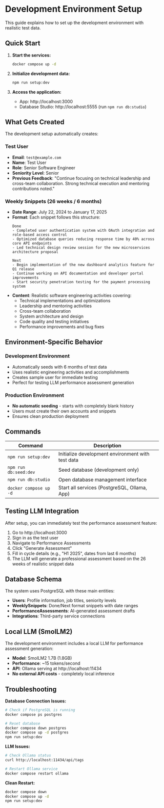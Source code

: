 # Development Environment Setup

This guide explains how to set up the development environment with realistic test data.

## Quick Start

1. **Start the services:**
   ```bash
   docker compose up -d
   ```

2. **Initialize development data:**
   ```bash
   npm run setup:dev
   ```

3. **Access the application:**
   - App: http://localhost:3000
   - Database Studio: http://localhost:5555 (run `npm run db:studio`)

## What Gets Created

The development setup automatically creates:

### Test User
- **Email**: `test@example.com`
- **Name**: Test User
- **Role**: Senior Software Engineer
- **Seniority Level**: Senior
- **Previous Feedback**: "Continue focusing on technical leadership and cross-team collaboration. Strong technical execution and mentoring contributions noted."

### Weekly Snippets (26 weeks / 6 months)
- **Date Range**: July 22, 2024 to January 17, 2025
- **Format**: Each snippet follows this structure:
  ```
  Done
  - Completed user authentication system with OAuth integration and role-based access control
  - Optimized database queries reducing response time by 40% across core API endpoints
  - Led technical design review session for the new microservices architecture proposal

  Next
  - Begin implementation of the new dashboard analytics feature for Q1 release
  - Continue working on API documentation and developer portal improvements
  - Start security penetration testing for the payment processing system
  ```
- **Content**: Realistic software engineering activities covering:
  - Technical implementations and optimizations
  - Leadership and mentoring activities  
  - Cross-team collaboration
  - System architecture and design
  - Code quality and testing initiatives
  - Performance improvements and bug fixes

## Environment-Specific Behavior

### Development Environment
- Automatically seeds with 6 months of test data
- Uses realistic engineering activities and accomplishments
- Creates sample user for immediate testing
- Perfect for testing LLM performance assessment generation

### Production Environment
- **No automatic seeding** - starts with completely blank history
- Users must create their own accounts and snippets
- Ensures clean production deployment

## Commands

| Command | Description |
|---------|-------------|
| `npm run setup:dev` | Initialize development environment with test data |
| `npm run db:seed:dev` | Seed database (development only) |
| `npm run db:studio` | Open database management interface |
| `docker compose up -d` | Start all services (PostgreSQL, Ollama, App) |

## Testing LLM Integration

After setup, you can immediately test the performance assessment feature:

1. Go to http://localhost:3000
2. Sign in as the test user
3. Navigate to Performance Assessments
4. Click "Generate Assessment" 
5. Fill in cycle details (e.g., "H1 2025", dates from last 6 months)
6. The LLM will generate a professional assessment based on the 26 weeks of realistic snippet data

## Database Schema

The system uses PostgreSQL with these main entities:
- **Users**: Profile information, job titles, seniority levels
- **WeeklySnippets**: Done/Next format snippets with date ranges  
- **PerformanceAssessments**: AI-generated assessment drafts
- **Integrations**: Third-party service connections

## Local LLM (SmolLM2)

The development environment includes a local LLM for performance assessment generation:
- **Model**: SmolLM2 1.7B (1.8GB)
- **Performance**: ~15 tokens/second
- **API**: Ollama serving at http://localhost:11434
- **No external API costs** - completely local inference

## Troubleshooting

**Database Connection Issues:**
```bash
# Check if PostgreSQL is running
docker compose ps postgres

# Reset database 
docker compose down postgres
docker compose up -d postgres
npm run setup:dev
```

**LLM Issues:**
```bash
# Check Ollama status
curl http://localhost:11434/api/tags

# Restart Ollama service
docker compose restart ollama
```

**Clean Restart:**
```bash
docker compose down
docker compose up -d
npm run setup:dev
```